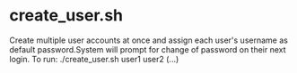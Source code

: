 # create_user.sh
Create multiple user accounts at once and assign each user's username as default password.System will prompt for change of password on their next login.
To run:
./create_user.sh user1 user2 (...)

